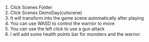 1. Click Scenes Folder<br/>
2. Click Scenes DemoDay(cutscene)<br/>
3. It will transform into the game scene automatically after playing<br/>
4. You can use WASD to control the warrior to move<br/>
5. You can use the left click to use a gun attack<br/>
6. I will add some health points bar for monsters and the warrior
